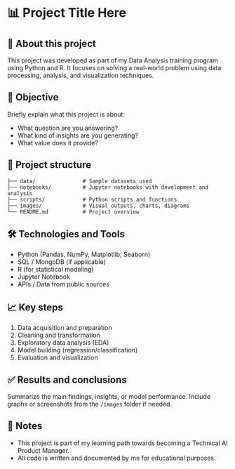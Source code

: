# 📊 Project Title Here

## 🧠 About this project
This project was developed as part of my Data Analysis training program using Python and R. It focuses on solving a real-world problem using data processing, analysis, and visualization techniques.

## 🎯 Objective
Briefly explain what this project is about:
- What question are you answering?
- What kind of insights are you generating?
- What value does it provide?

## 📂 Project structure
```
├── data/               # Sample datasets used
├── notebooks/          # Jupyter notebooks with development and analysis
├── scripts/            # Python scripts and functions
├── images/             # Visual outputs, charts, diagrams
└── README.md           # Project overview
```

## 🛠️ Technologies and Tools
- Python (Pandas, NumPy, Matplotlib, Seaborn)
- SQL / MongoDB (if applicable)
- R (for statistical modeling)
- Jupyter Notebook
- APIs / Data from public sources

## 📈 Key steps
1. Data acquisition and preparation
2. Cleaning and transformation
3. Exploratory data analysis (EDA)
4. Model building (regression/classification)
5. Evaluation and visualization

## ✅ Results and conclusions
Summarize the main findings, insights, or model performance. Include graphs or screenshots from the `/images` folder if needed.

## 📌 Notes
- This project is part of my learning path towards becoming a Technical AI Product Manager.
- All code is written and documented by me for educational purposes.
